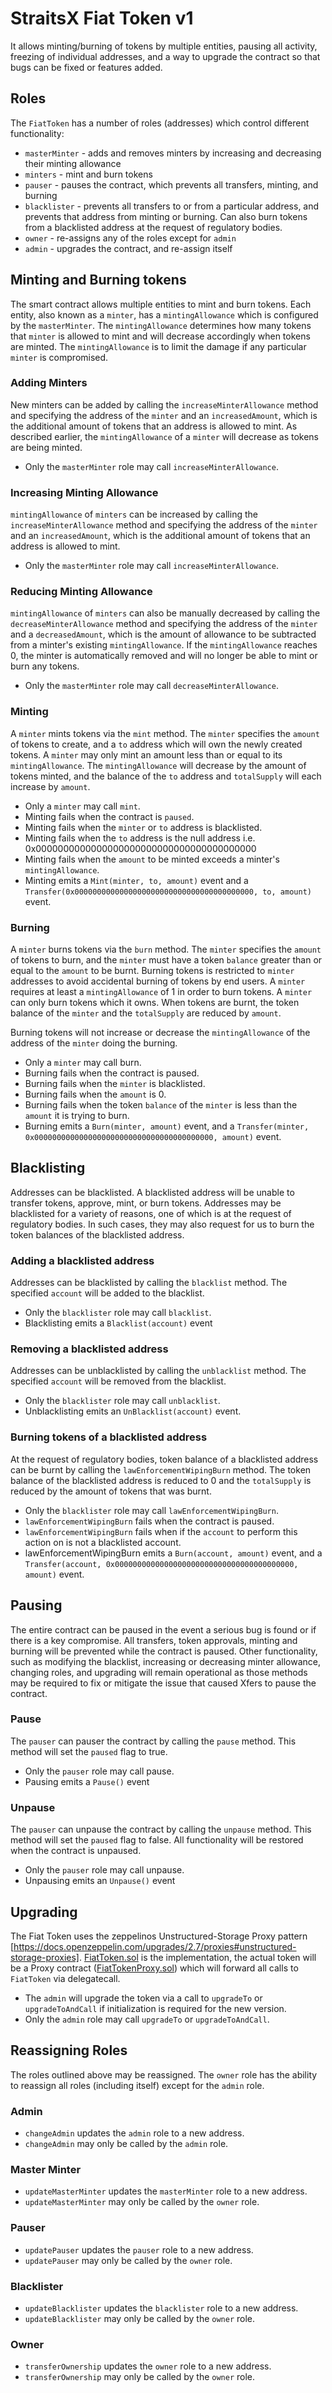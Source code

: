 # StraitsX Fiat Token v1

It allows minting/burning of tokens by multiple entities, pausing all activity, freezing of individual addresses, and a way to upgrade the contract so that bugs can be fixed or features added.

## Roles

The `FiatToken` has a number of roles (addresses) which control different functionality:

-   `masterMinter` - adds and removes minters by increasing and decreasing their minting allowance
-   `minters` - mint and burn tokens
-   `pauser` - pauses the contract, which prevents all transfers, minting, and burning
-   `blacklister` - prevents all transfers to or from a particular address, and prevents that address from minting or burning. Can also burn tokens from a blacklisted address at the request of regulatory bodies.
-   `owner` - re-assigns any of the roles except for `admin`
-   `admin` - upgrades the contract, and re-assign itself

## Minting and Burning tokens

The smart contract allows multiple entities to mint and burn tokens. Each entity, also known as a `minter`, has a `mintingAllowance` which is configured by the `masterMinter`. The `mintingAllowance` determines how many tokens that `minter` is allowed to mint and will decrease accordingly when tokens are minted. The `mintingAllowance` is to limit the damage if any particular `minter` is compromised.

### Adding Minters

New minters can be added by calling the `increaseMinterAllowance` method and specifying the address of the `minter` and an `increasedAmount`, which is the additional amount of tokens that an address is allowed to mint. As described earlier, the `mintingAllowance` of a `minter` will decrease as tokens are being minted.

-   Only the `masterMinter` role may call `increaseMinterAllowance`.

### Increasing Minting Allowance

`mintingAllowance` of `minters` can be increased by calling the `increaseMinterAllowance` method and specifying the address of the `minter` and an `increasedAmount`, which is the additional amount of tokens that an address is allowed to mint.

-   Only the `masterMinter` role may call `increaseMinterAllowance`.

### Reducing Minting Allowance

`mintingAllowance` of `minters` can also be manually decreased by calling the `decreaseMinterAllowance` method and specifying the address of the `minter` and a `decreasedAmount`, which is the amount of allowance to be subtracted from a minter's existing `mintingAllowance`. If the `mintingAllowance` reaches 0, the minter is automatically removed and will no longer be able to mint or burn any tokens.

-   Only the `masterMinter` role may call `decreaseMinterAllowance`.

### Minting

A `minter` mints tokens via the `mint` method. The `minter` specifies the `amount` of tokens to create, and a `to` address which will own the newly created tokens. A `minter` may only mint an amount less than or equal to its `mintingAllowance`. The `mintingAllowance` will decrease by the amount of tokens minted, and the balance of the `to` address and `totalSupply` will each increase by `amount`.

-   Only a `minter` may call `mint`.
-   Minting fails when the contract is `paused`.
-   Minting fails when the `minter` or `to` address is blacklisted.
-   Minting fails when the `to` address is the null address i.e. 0x0000000000000000000000000000000000000000
-   Minting fails when the `amount` to be minted exceeds a minter's `mintingAllowance`.
-   Minting emits a `Mint(minter, to, amount)` event and a `Transfer(0x0000000000000000000000000000000000000000, to, amount)` event.

### Burning

A `minter` burns tokens via the `burn` method. The `minter` specifies the `amount` of tokens to burn, and the `minter` must have a token `balance` greater than or equal to the `amount` to be burnt. Burning tokens is restricted to `minter` addresses to avoid accidental burning of tokens by end users. A `minter` requires at least a `mintingAllowance` of 1 in order to burn tokens. A `minter` can only burn tokens which it owns. When tokens are burnt, the token balance of the `minter` and the `totalSupply` are reduced by `amount`.

Burning tokens will not increase or decrease the `mintingAllowance` of the address of the `minter` doing the burning.

-   Only a `minter` may call burn.
-   Burning fails when the contract is paused.
-   Burning fails when the `minter` is blacklisted.
-   Burning fails when the `amount` is 0.
-   Burning fails when the token `balance` of the `minter` is less than the `amount` it is trying to burn. 
-   Burning emits a `Burn(minter, amount)` event, and a `Transfer(minter, 0x0000000000000000000000000000000000000000, amount)` event.

## Blacklisting

Addresses can be blacklisted. A blacklisted address will be unable to transfer tokens, approve, mint, or burn tokens. Addresses may be blacklisted for a variety of reasons, one of which is at the request of regulatory bodies. In such cases, they may also request for us to burn the token balances of the blacklisted address.

### Adding a blacklisted address

Addresses can be blacklisted by calling the `blacklist` method. The specified `account` will be added to the blacklist.

-   Only the `blacklister` role may call `blacklist`.
-   Blacklisting emits a `Blacklist(account)` event

### Removing a blacklisted address

Addresses can be unblacklisted by calling the `unblacklist` method. The specified `account` will be removed from the blacklist.

-   Only the `blacklister` role may call `unblacklist`.
-   Unblacklisting emits an `UnBlacklist(account)` event.

### Burning tokens of a blacklisted address

At the request of regulatory bodies, token balance of a blacklisted address can be burnt by calling the `lawEnforcementWipingBurn` method. The token balance of the blacklisted address is reduced to 0 and the `totalSupply` is reduced by the amount of tokens that was burnt.

- Only the `blacklister` role may call `lawEnforcementWipingBurn`. 
- `lawEnforcementWipingBurn` fails when the contract is paused.
- `lawEnforcementWipingBurn` fails when if the `account` to perform this action on is not a blacklisted account.
- lawEnforcementWipingBurn emits a `Burn(account, amount)` event, and a `Transfer(account, 0x0000000000000000000000000000000000000000, amount)` event.

## Pausing

The entire contract can be paused in the event a serious bug is found or if there is a key compromise. All transfers, token approvals, minting and burning will be prevented while the contract is paused. Other functionality, such as modifying the blacklist, increasing or decreasing minter allowance, changing roles, and upgrading will remain operational as those methods may be required to fix or mitigate the issue that caused Xfers to pause the contract.

### Pause

The `pauser` can pauser the contract by calling the `pause` method. This method will set the `paused` flag to true.

-   Only the `pauser` role may call pause.
-   Pausing emits a `Pause()` event

### Unpause

The `pauser` can unpause the contract by calling the `unpause` method. This method will set the `paused` flag to false.
All functionality will be restored when the contract is unpaused.

-   Only the `pauser` role may call unpause.
-   Unpausing emits an `Unpause()` event

## Upgrading

The Fiat Token uses the zeppelinos Unstructured-Storage Proxy pattern [https://docs.openzeppelin.com/upgrades/2.7/proxies#unstructured-storage-proxies]. [FiatToken.sol](../contracts/FiatTokenV1.sol) is the implementation, the actual token will be a Proxy contract ([FiatTokenProxy.sol](../contracts/FiatTokenProxy.sol)) which will forward all calls to `FiatToken` via delegatecall.

-   The `admin` will upgrade the token via a call to `upgradeTo` or `upgradeToAndCall` if initialization is required for the new version.
-   Only the `admin` role may call `upgradeTo` or `upgradeToAndCall`.

## Reassigning Roles

The roles outlined above may be reassigned.
The `owner` role has the ability to reassign all roles (including itself) except for the `admin` role.

### Admin

-   `changeAdmin` updates the `admin` role to a new address.
-   `changeAdmin` may only be called by the `admin` role.

### Master Minter

-   `updateMasterMinter` updates the `masterMinter` role to a new address.
-   `updateMasterMinter` may only be called by the `owner` role.

### Pauser

-   `updatePauser` updates the `pauser` role to a new address.
-   `updatePauser` may only be called by the `owner` role.

### Blacklister

-   `updateBlacklister` updates the `blacklister` role to a new address.
-   `updateBlacklister` may only be called by the `owner` role.

### Owner

-   `transferOwnership` updates the `owner` role to a new address.
-   `transferOwnership` may only be called by the `owner` role.

